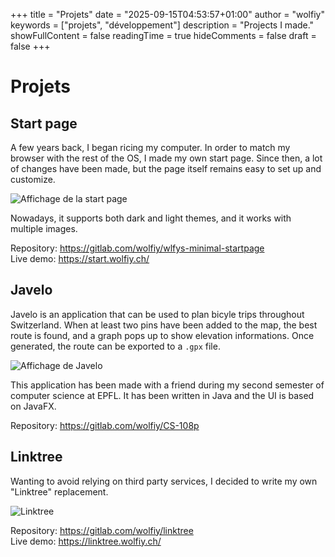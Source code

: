 +++
title = "Projets"
date = "2025-09-15T04:53:57+01:00"
author = "wolfiy"
keywords = ["projets", "développement"]
description = "Projects I made."
showFullContent = false
readingTime = true
hideComments = false
draft = false
+++

# Projets

## Start page

A few years back, I began ricing my computer. In order to match my browser with the rest of the OS, I made my own start page. Since then, a lot of changes have been made, but the page itself remains easy to set up and customize.

![Affichage de la start page](https://gitlab.com/wolfiy/wolfiy.gitlab.io/-/raw/master/assets/img/projects/startpage.png)

Nowadays, it supports both dark and light themes, and it works with multiple images.

Repository: https://gitlab.com/wolfiy/wlfys-minimal-startpage  
Live demo: https://start.wolfiy.ch/

## Javelo

Javelo is an application that can be used to plan bicyle trips throughout Switzerland. When at least two pins have been added to the map, the best route is found, and a graph pops up to show elevation informations. Once generated, the route can be exported to a `.gpx` file.

![Affichage de Javelo](https://gitlab.com/wolfiy/wolfiy.gitlab.io/-/raw/master/assets/img/projects/javelo.png)

This application has been made with a friend during my second semester of computer science at EPFL. It has been written in Java and the UI is based on JavaFX.

Repository: https://gitlab.com/wolfiy/CS-108p

## Linktree

Wanting to avoid relying on third party services, I decided to write my own "Linktree" replacement.

![Linktree](https://go.wolfiy.ch/assets/img/projects/linktree.png)

Repository: https://gitlab.com/wolfiy/linktree  
Live demo: https://linktree.wolfiy.ch/